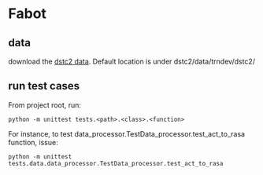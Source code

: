 # Fabot

## data
download the [dstc2 data](http://camdial.org/~mh521/dstc/). Default location is under dstc2/data/trndev/dstc2/

## run test cases

From project root, run:
```
python -m unittest tests.<path>.<class>.<function>
```
For instance, to test data_processor.TestData_processor.test_act_to_rasa
function, issue:
```
python -m unittest tests.data.data_processor.TestData_processor.test_act_to_rasa
```